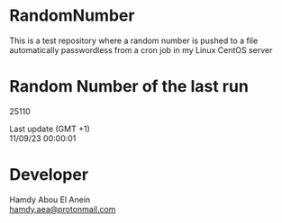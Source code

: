 # RandomNumber    
This is a test repository where a random number is pushed to a file automatically passwordless from a cron job in my Linux CentOS server    
# Random Number of the last run   
25110
      
Last update (GMT +1)    
11/09/23 00:00:01
# Developer    
Hamdy Abou El Anein   
hamdy.aea@protonmail.com
